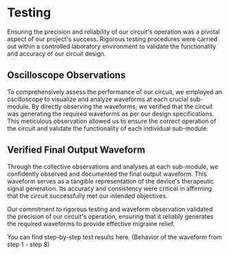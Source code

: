 # Testing
Ensuring the precision and reliability of our circuit's operation was a pivotal aspect of our project's success. Rigorous testing procedures were carried out within a controlled laboratory environment to validate the functionality and accuracy of our circuit design.

## Oscilloscope Observations
To comprehensively assess the performance of our circuit, we employed an oscilloscope to visualize and analyze waveforms at each crucial sub-module. By directly observing the waveforms, we verified that the circuit was generating the required waveforms as per our design specifications. This meticulous observation allowed us to ensure the correct operation of the circuit and validate the functionality of each individual sub-module.

## Verified Final Output Waveform
Through the collective observations and analyses at each sub-module, we confidently observed and documented the final output waveform. This waveform serves as a tangible representation of the device's therapeutic signal generation. Its accuracy and consistency were critical in affirming that the circuit successfully met our intended objectives.

Our commitment to rigorous testing and waveform observation validated the precision of our circuit's operation, ensuring that it reliably generates the required waveforms to provide effective migraine relief.

You can find step-by-step test results here. (Behavior of the waveform from step 1 - step 8)
